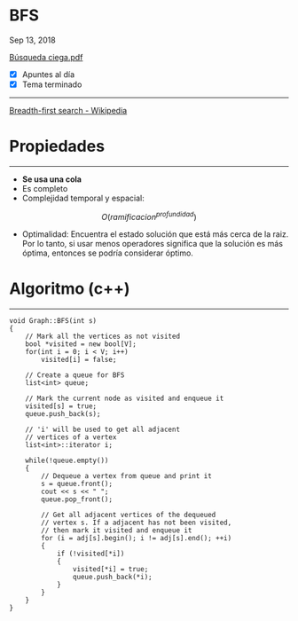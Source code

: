 # BFS

Sep 13, 2018

[Búsqueda ciega.pdf](Busquedaciega-05fdf8d5-b7ab-4e34-85bd-ac76532ddd78.pdf)

- [x]  Apuntes al día
- [x]  Tema terminado

---

[Breadth-first search - Wikipedia](https://en.wikipedia.org/wiki/Breadth-first_search)

# Propiedades

---

- **Se usa una cola**
- Es completo
- Complejidad temporal y espacial:

$$O({ramificacion}^{profundidad})$$

- Optimalidad: Encuentra el estado solución que está más cerca de la raiz. Por lo tanto, si usar menos operadores significa que la solución es más óptima, entonces se podría considerar óptimo.

# Algoritmo (c++)

---

    void Graph::BFS(int s) 
    { 
        // Mark all the vertices as not visited 
        bool *visited = new bool[V]; 
        for(int i = 0; i < V; i++) 
            visited[i] = false; 
      
        // Create a queue for BFS 
        list<int> queue; 
      
        // Mark the current node as visited and enqueue it 
        visited[s] = true; 
        queue.push_back(s); 
      
        // 'i' will be used to get all adjacent 
        // vertices of a vertex 
        list<int>::iterator i; 
      
        while(!queue.empty()) 
        { 
            // Dequeue a vertex from queue and print it 
            s = queue.front(); 
            cout << s << " "; 
            queue.pop_front(); 
      
            // Get all adjacent vertices of the dequeued 
            // vertex s. If a adjacent has not been visited,  
            // then mark it visited and enqueue it 
            for (i = adj[s].begin(); i != adj[s].end(); ++i) 
            { 
                if (!visited[*i]) 
                { 
                    visited[*i] = true; 
                    queue.push_back(*i); 
                } 
            } 
        } 
    }